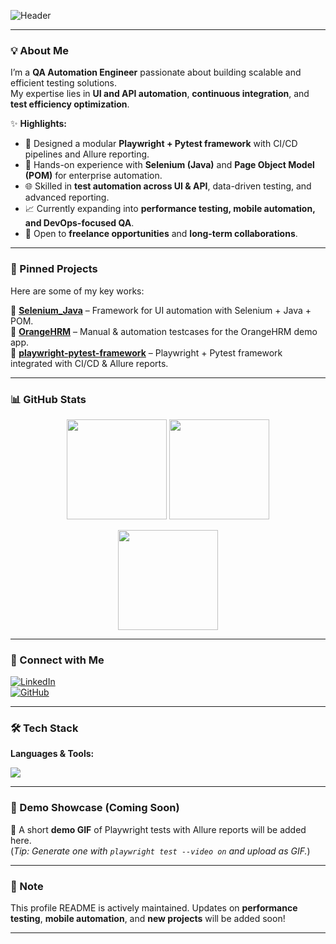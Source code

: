 <!-- Banner -->
![Header](https://capsule-render.vercel.app/api?type=rect&color=gradient&height=120&section=header&text=Hi%20👋,%20I'm%20Vu%20Duc%20Quy%20-%20Luis%20Vu&fontSize=28&fontColor=ffffff)

---

### 💡 About Me  

I’m a **QA Automation Engineer** passionate about building scalable and efficient testing solutions.  
My expertise lies in **UI and API automation**, **continuous integration**, and **test efficiency optimization**.  

✨ **Highlights:**  
- 🚀 Designed a modular **Playwright + Pytest framework** with CI/CD pipelines and Allure reporting.  
- 🔧 Hands-on experience with **Selenium (Java)** and **Page Object Model (POM)** for enterprise automation.  
- 🌐 Skilled in **test automation across UI & API**, data-driven testing, and advanced reporting.  
- 📈 Currently expanding into **performance testing, mobile automation, and DevOps-focused QA**.  
- 🤝 Open to **freelance opportunities** and **long-term collaborations**.  

---

### 📌 Pinned Projects  

Here are some of my key works:  

🔹 [**Selenium_Java**](https://github.com/LuisVu1999/Selenium_Java) – Framework for UI automation with Selenium + Java + POM.  
🔹 [**OrangeHRM**](https://github.com/LuisVu1999/OrangeHRM) – Manual & automation testcases for the OrangeHRM demo app.  
🔹 [**playwright-pytest-framework**](https://github.com/LuisVu1999/playwright-pytest-framework) – Playwright + Pytest framework integrated with CI/CD & Allure reports.  

---

### 📊 GitHub Stats  

<p align="center">
  <img src="https://github-readme-stats.vercel.app/api?username=LuisVu1999&show_icons=true&theme=tokyonight" height="160"/>
  <img src="https://github-readme-streak-stats.herokuapp.com/?user=LuisVu1999&theme=tokyonight" height="160"/>
</p>

<p align="center">
  <img src="https://github-readme-stats.vercel.app/api/top-langs/?username=LuisVu1999&layout=compact&theme=tokyonight" height="160"/>
</p>

---

### 🔗 Connect with Me  

[![LinkedIn](https://img.shields.io/badge/LinkedIn-Profile-blue?logo=linkedin)](https://www.linkedin.com/in/vu-luis-b434b21b2/)  
[![GitHub](https://img.shields.io/badge/GitHub-LuisVu1999-black?logo=github)](https://github.com/LuisVu1999)  

---

### 🛠️ Tech Stack  

**Languages & Tools:**  
<p>
<img src="https://skillicons.dev/icons?i=python,java,pytest,selenium,playwright,git,github,githubactions,docker,linux,js,ts,html,css,mysql,postman,aws" />
</p>

---

### 🚀 Demo Showcase (Coming Soon)  

🎥 A short **demo GIF** of Playwright tests with Allure reports will be added here.  
(*Tip: Generate one with `playwright test --video on` and upload as GIF.*)  

---

### 📌 Note  

This profile README is actively maintained. Updates on **performance testing**, **mobile automation**, and **new projects** will be added soon!  

---
